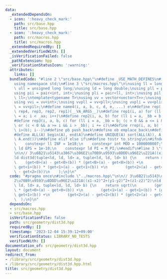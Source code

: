 ```yaml
---
data:
  _extendedDependsOn:
  - icon: ':heavy_check_mark:'
    path: src/base.hpp
    title: src/base.hpp
  - icon: ':heavy_check_mark:'
    path: src/macros.hpp
    title: src/macros.hpp
  _extendedRequiredBy: []
  _extendedVerifiedWith: []
  _isVerificationFailed: false
  _pathExtension: hpp
  _verificationStatusIcon: ':warning:'
  attributes:
    links: []
  bundledCode: "#line 2 \"src/base.hpp\"\n#define _USE_MATH_DEFINES\n#include <bits/stdc++.h>\n\
    using namespace std;\n#line 3 \"src/macros.hpp\"\n\nusing ll = long long;\nusing\
    \ ull = unsigned long long;\nusing ld = long double;\nusing pll = pair<ll, ll>;\n\
    using pii = pair<int, int>;\nusing pli = pair<ll, int>;\nusing pil = pair<int,\
    \ ll>;\ntemplate<typename T>\nusing vv = vector<vector<T>>;\nusing vvl = vv<ll>;\n\
    using vvi = vv<int>;\nusing vvpll = vv<pll>;\nusing vvpli = vv<pli>;\nusing vvpil\
    \ = vv<pil>;\n#define name4(i, a, b, c, d, e, ...) e\n#define rep(...) name4(__VA_ARGS__,\
    \ rep4, rep3, rep2, rep1)(__VA_ARGS__)\n#define rep1(i, a) for (ll i = 0, _aa\
    \ = a; i < _aa; i++)\n#define rep2(i, a, b) for (ll i = a, _bb = b; i < _bb; i++)\n\
    #define rep3(i, a, b, c) for (ll i = a, _bb = b; (c > 0 && a <= i && i < _bb)\
    \ or (c < 0 && a >= i && i > _bb); i += c)\n#define rrep(i, a, b) for (ll i=(a);\
    \ i>(b); i--)\n#define pb push_back\n#define eb emplace_back\n#define mkp make_pair\n\
    #define ALL(A) begin(A), end(A)\n#define UNIQUE(A) sort(ALL(A)), A.erase(unique(ALL(A)),\
    \ A.end())\n#define elif else if\n#define tostr to_string\n\n#ifndef CONSTANTS\n\
    \    constexpr ll INF = 1e18;\n    constexpr int MOD = 1000000007;\n    constexpr\
    \ ld EPS = 1e-10;\n    constexpr ld PI = M_PI;\n#endif\n#line 3 \"src/geometry/dist3d.hpp\"\
    \n\n// 3\u6B21\u5143\u3067\u306E2\u70B9\u9593\u8DDD\u96E2\u221A((x1-x2)^2+(y1-y2)^2+(z1-z2)^2)\n\
    ld dist3d(tuple<ld, ld, ld> a, tuple<ld, ld, ld> b) {\n    return sqrt(\n    \
    \    (get<0>(a) - get<0>(b)) * (get<0>(a) - get<0>(b)) +\n        (get<1>(a) -\
    \ get<1>(b)) * (get<1>(a) - get<1>(b)) +\n        (get<2>(a) - get<2>(b)) * (get<2>(a)\
    \ - get<2>(b))\n    );\n}\n"
  code: "#pragma once\n#include \"../macros.hpp\"\n\n// 3\u6B21\u5143\u3067\u306E\
    2\u70B9\u9593\u8DDD\u96E2\u221A((x1-x2)^2+(y1-y2)^2+(z1-z2)^2)\nld dist3d(tuple<ld,\
    \ ld, ld> a, tuple<ld, ld, ld> b) {\n    return sqrt(\n        (get<0>(a) - get<0>(b))\
    \ * (get<0>(a) - get<0>(b)) +\n        (get<1>(a) - get<1>(b)) * (get<1>(a) -\
    \ get<1>(b)) +\n        (get<2>(a) - get<2>(b)) * (get<2>(a) - get<2>(b))\n  \
    \  );\n}\n"
  dependsOn:
  - src/macros.hpp
  - src/base.hpp
  isVerificationFile: false
  path: src/geometry/dist3d.hpp
  requiredBy: []
  timestamp: '2023-12-04 15:39:12+09:00'
  verificationStatus: LIBRARY_NO_TESTS
  verifiedWith: []
documentation_of: src/geometry/dist3d.hpp
layout: document
redirect_from:
- /library/src/geometry/dist3d.hpp
- /library/src/geometry/dist3d.hpp.html
title: src/geometry/dist3d.hpp
---
```

